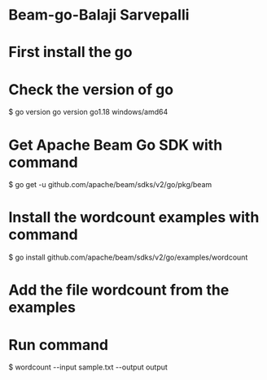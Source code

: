 # Beam-go-Balaji Sarvepalli

# First install the go  

# Check the version of go 
 $ go version
 go version go1.18 windows/amd64

# Get Apache Beam Go SDK with command
 $ go get -u github.com/apache/beam/sdks/v2/go/pkg/beam

# Install the wordcount examples with command
 $ go install github.com/apache/beam/sdks/v2/go/examples/wordcount

# Add the file wordcount from the examples

# Run command
 $ wordcount --input sample.txt --output output


 